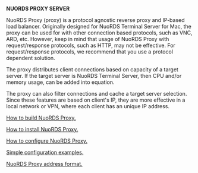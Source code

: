 **NUORDS PROXY SERVER**

NuoRDS Proxy (proxy) is a protocol agnostic reverse proxy and IP-based load balancer. Originally designed for NuoRDS Terminal Server for Mac, the proxy can be used for with other connection based protocols, such as VNC, ARD, etc. However, keep in mind that usage of NuoRDS Proxy with request/response protocols, such as HTTP, may not be effective. For request/response protocols, we recommend that you use a protocol dependent solution.

The proxy distributes client connections based on capacity of a target server. If the target server is NuoRDS Terminal Server, then CPU and/or memory usage, can be added into equation.

The proxy can also filter connections and cache a target server selection. Since these features are based on client's IP, they are more effective in a local network or VPN, where each client has an unique IP address. 

[How to build NuoRDS Proxy.](doc/BUILD.md)

[How to install NuoRDS Proxy.](doc/INSTALL.md)

[How to configure NuoRDS Proxy.](doc/CONFIG.md)

[Simple configuration examples.](doc/EXAMPLES.md)

[NuoRDS Proxy address format.](doc/ADDRESS.md)
